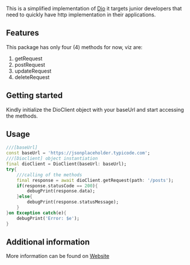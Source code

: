 <!-- 
This README describes the package. If you publish this package to pub.dev,
this README's contents appear on the landing page for your package.

For information about how to write a good package README, see the guide for
[writing package pages](https://dart.dev/guides/libraries/writing-package-pages). 

For general information about developing packages, see the Dart guide for
[creating packages](https://dart.dev/guides/libraries/create-library-packages)
and the Flutter guide for
[developing packages and plugins](https://flutter.dev/developing-packages). 
-->

This is a simplified implementation of [Dio](https://pub.dev/dio)
it targets junior developers that need to quickly have http implementation in their 
applications.

## Features

This package has only four (4) methods for now, viz are:
1) getRequest
2) postRequest
3) updateRequest
4) deleteRequest

## Getting started

Kindly initialize the DioClient object with your baseUrl and start accessing the
methods. 

## Usage

```dart
///[baseUrl]
const baseUrl = 'https://jsonplaceholder.typicode.com';
///[Dioclient] object instantiation
final dioClient = DioClient(baseUrl: baseUrl);
try{
    ///calling of the methods
    final response = await dioClient.getRequest(path: '/posts');
    if(response.statusCode == 200){
        debugPrint(response.data);
    }else{
        debugPrint(response.statusMessage);
    }
}on Exception catch(e){
    debugPrint('Error: $e');
}
```

## Additional information

More information can be found on [Website](https://github.com/mkhtradm01/dio_client)
